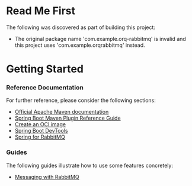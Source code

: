 # Read Me First
The following was discovered as part of building this project:

* The original package name 'com.example.orq-rabbitmq' is invalid and this project uses 'com.example.orqrabbitmq' instead.

# Getting Started

### Reference Documentation
For further reference, please consider the following sections:

* [Official Apache Maven documentation](https://maven.apache.org/guides/index.html)
* [Spring Boot Maven Plugin Reference Guide](https://docs.spring.io/spring-boot/docs/3.2.4/maven-plugin/reference/html/)
* [Create an OCI image](https://docs.spring.io/spring-boot/docs/3.2.4/maven-plugin/reference/html/#build-image)
* [Spring Boot DevTools](https://docs.spring.io/spring-boot/docs/3.2.4/reference/htmlsingle/index.html#using.devtools)
* [Spring for RabbitMQ](https://docs.spring.io/spring-boot/docs/3.2.4/reference/htmlsingle/index.html#messaging.amqp)

### Guides
The following guides illustrate how to use some features concretely:

* [Messaging with RabbitMQ](https://spring.io/guides/gs/messaging-rabbitmq/)


